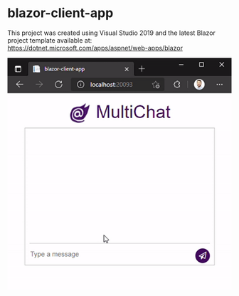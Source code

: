 # blazor-client-app

This project was created using Visual Studio 2019 and the latest Blazor project 
template available at: https://dotnet.microsoft.com/apps/aspnet/web-apps/blazor

![Blazor Video](https://raw.githubusercontent.com/bbv-mmarkovic/MultiAppChat/main/src/blazor-client-app/blazor-chatting.gif "Blazor Video")